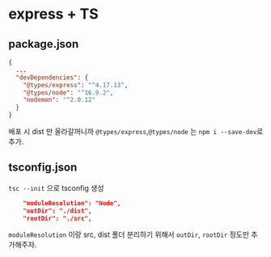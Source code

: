 # express + TS

## package.json

```json
{
  ...
  "devDependencies": {
    "@types/express": "^4.17.13",
    "@types/node": "^16.9.2",
    "nodemon": "^2.0.12"
  }
}

```

배포 시 dist 만 올라갈꺼니까 `@types/express`,`@types/node` 는 `npm i --save-dev`로 추가.

## tsconfig.json

`tsc --init` 으로 tsconfig 생성

```json
    "moduleResolution": "Node",
    "outDir": "./dist",
    "rootDir": "./src",
```

`moduleResolution` 이랑 src, dist 폴더 분리하기 위해서 `outDir`, `rootDir` 정도만 추가해주자.
